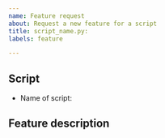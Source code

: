 ```yaml
---
name: Feature request
about: Request a new feature for a script
title: script_name.py: 
labels: feature

---
```


## Script

- Name of script: 

## Feature description

